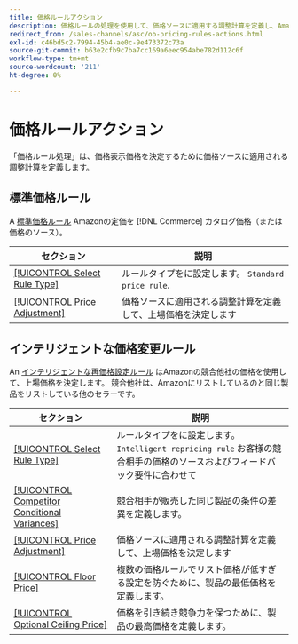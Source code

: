 ```yaml
---
title: 価格ルールアクション
description: 価格ルールの処理を使用して、価格ソースに適用する調整計算を定義し、Amazon上場価格を決定します。
redirect_from: /sales-channels/asc/ob-pricing-rules-actions.html
exl-id: c46bd5c2-7994-45b4-ae0c-9e473372c73a
source-git-commit: b63e2cfb9c7ba7cc169a6eec954abe782d112c6f
workflow-type: tm+mt
source-wordcount: '211'
ht-degree: 0%

---
```


# 価格ルールアクション

「価格ルール処理」は、価格表示価格を決定するために価格ソースに適用される調整計算を定義します。

## 標準価格ルール

A [標準価格ルール](./standard-price-rules.md) Amazonの定価を [!DNL Commerce] カタログ価格（または価格のソース）。

| セクション | 説明 |
|--- |--- |
| [[!UICONTROL Select Rule Type]](./standard-price-rules.md) | ルールタイプをに設定します。 `Standard price rule`. |
| [[!UICONTROL Price Adjustment]](./standard-price-rules.md) | 価格ソースに適用される調整計算を定義して、上場価格を決定します |

## インテリジェントな価格変更ルール

An [インテリジェントな再価格設定ルール](./intelligent-repricing-rules.md) はAmazonの競合他社の価格を使用して、上場価格を決定します。 競合他社は、Amazonにリストしているのと同じ製品をリストしている他のセラーです。

| セクション | 説明 |
|--- |--- |
| [[!UICONTROL Select Rule Type]](./intelligent-repricing-rules.md) | ルールタイプをに設定します。 `Intelligent repricing rule` お客様の競合相手の価格のソースおよびフィードバック要件に合わせて |
| [[!UICONTROL Competitor Conditional Variances]](./competitor-conditional-variances.md) | 競合相手が販売した同じ製品の条件の差異を定義します。 |
| [[!UICONTROL Price Adjustment]](./price-adjustment.md) | 価格ソースに適用される調整計算を定義して、上場価格を決定します |
| [[!UICONTROL Floor Price]](./floor-price.md) | 複数の価格ルールでリスト価格が低すぎる設定を防ぐために、製品の最低価格を定義します。 |
| [[!UICONTROL Optional Ceiling Price]](./optional-ceiling-price.md) | 価格を引き続き競争力を保つために、製品の最高価格を定義します。 |

